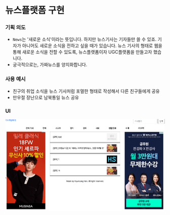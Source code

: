 # 뉴스플랫폼 구현

### 기획 의도
- `News`는 '새로운 소식'이라는 뜻입니다. 하지만 뉴스기사는 기자들만 쓸 수 있죠. 기자가 아니어도 새로운 소식을 전하고 싶을 때가 있습니다. 뉴스 기사의 형태로 웹을 통해 새로운 소식을 전할 수 있도록, 뉴스플랫폼이자 UGC플랫폼을 만들고자 했습니다.
- 궁극적으로는, 가짜뉴스를 양지화합니다.

### 사용 예시
- 친구의 취업 소식을 뉴스 기사처럼 포멀한 형태로 작성해서 다른 친구들에게 공유
- 만우절 장난으로 남북통일 뉴스 공유

### UI
<img src="./screenshot_ugc.png" alt="ugc">